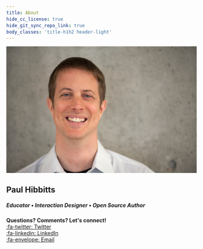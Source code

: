 ```yaml
---
title: About
hide_cc_license: true
hide_git_sync_repo_link: true
body_classes: 'title-h1h2 header-light'
---
```


![Paul Hibbitts Photo](photo.jpg?classes=float-left)

## Paul Hibbitts

##### Educator • Interaction Designer • Open Source Author
**Questions? Comments? Let's connect!**   
[:fa-twitter: Twitter](https://twitter.com/hibbittsdesign)  
[:fa-linkedin: LinkedIn](https://www.linkedin.com/in/paulhibbitts/)  
[:fa-envelope: Email](mailto:paul@paulhibbitts.com)  
